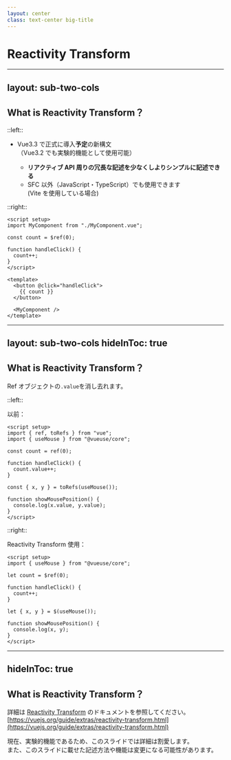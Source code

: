 ```yaml
---
layout: center
class: text-center big-title
---
```


<!-- prettier-ignore-end -->

# Reactivity Transform

<!-- prettier-ignore-start -->

---
layout: sub-two-cols
---

<!-- prettier-ignore-end -->

## What is Reactivity Transform？

::left::

- Vue3.3 で正式に導入**予定**の新構文  
  （Vue3.2 でも実験的機能として使用可能）

  - **リアクティブ API 周りの冗長な記述を少なくしよりシンプルに記述できる**
  - SFC 以外（JavaScript・TypeScript）でも使用できます  
    (Vite を使用している場合)

::right::

```vue
<script setup>
import MyComponent from "./MyComponent.vue";

const count = $ref(0);

function handleClick() {
  count++;
}
</script>

<template>
  <button @click="handleClick">
    {{ count }}
  </button>

  <MyComponent />
</template>
```

[reactivity transform]: https://vuejs.org/guide/extras/reactivity-transform.html

<!-- prettier-ignore-start -->

---
layout: sub-two-cols
hideInToc: true
---

<!-- prettier-ignore-end -->

## What is Reactivity Transform？

Ref オブジェクトの`.value`を消し去れます。

::left::

以前：

```vue
<script setup>
import { ref, toRefs } from "vue";
import { useMouse } from "@vueuse/core";

const count = ref(0);

function handleClick() {
  count.value++;
}

const { x, y } = toRefs(useMouse());

function showMousePosition() {
  console.log(x.value, y.value);
}
</script>
```

::right::

Reactivity Transform 使用：

```vue
<script setup>
import { useMouse } from "@vueuse/core";

let count = $ref(0);

function handleClick() {
  count++;
}

let { x, y } = $(useMouse());

function showMousePosition() {
  console.log(x, y);
}
</script>
```

<!-- prettier-ignore-start -->

---
hideInToc: true
---

<!-- prettier-ignore-end -->

## What is Reactivity Transform？

詳細は [Reactivity Transform] のドキュメントを参照してください。  
[https://vuejs.org/guide/extras/reactivity-transform.html](https://vuejs.org/guide/extras/reactivity-transform.html)

現在、実験的機能であるため、このスライドでは詳細は割愛します。  
また、このスライドに載せた記述方法や機能は変更になる可能性があります。

[reactivity transform]: https://vuejs.org/guide/extras/reactivity-transform.html
